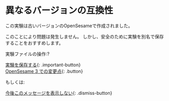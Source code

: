 # 異なるバージョンの互換性

この実験は古いバージョンのOpenSesameで作成されました。

このことにより問題は発生しません。 しかし、安全のために実験を別名で保存することをおすすめします。

実験ファイルの操作:?

[実験を保存する](opensesame://action.save){: .important-button} <br />
[OpenSesame 3 での変更点](new:html://osdoc.cogsci.nl/3.2/important-changes-3/){: .button} <br />

もしくは:

[今後このメッセージを表示しない](opensesame://event.os3n_dismiss_old_experiment){: .dismiss-button}
